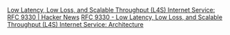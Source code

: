 
[Low Latency, Low Loss, and Scalable Throughput (L4S) Internet Service: RFC 9330 | Hacker News](https://news.ycombinator.com/item?id=38597744)
[RFC 9330 - Low Latency, Low Loss, and Scalable Throughput (L4S) Internet Service: Architecture](https://datatracker.ietf.org/doc/rfc9330/)
